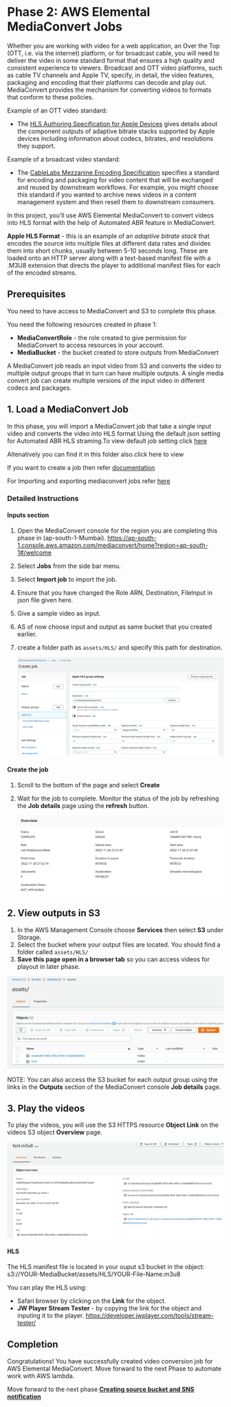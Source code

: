 # Phase 2: AWS Elemental MediaConvert Jobs

Whether you are working with video for a web application, an Over the Top (OTT, i.e. via the internet) platform, or for broadcast cable, you will need to deliver the video in some standard format that ensures a high quality and consistent experience to viewers. Broadcast and OTT video platforms, such as cable TV channels and Apple TV, specify, in detail, the video features, packaging and encoding that their platforms can decode and play out.  MediaConvert provides the mechanism for converting videos to formats that conform to these policies. 

Example of an OTT video standard:
    
* The [HLS Authoring Specification for Apple Devices](https://developer.apple.com/library/content/documentation/General/Reference/HLSAuthoringSpec/index.html#//apple_ref/doc/uid/TP40016596) gives details about the component outputs of adaptive bitrate stacks supported by Apple devices including information about codecs, bitrates, and resolutions they support.

Example of a broadcast video standard:

* The [CableLabs Mezzanine Encoding Specification](https://apps.cablelabs.com/specification/mezzanine-encoding-specification) specifies a standard for encoding and packaging for video content that will be exchanged and reused by downstream workflows.   For example, you might choose this standard if you wanted to archive news videos in a content management system and then resell them to downstream consumers. 

In this project, you'll use AWS Elemental MediaConvert to convert videos into HLS format with the help of Automated ABR feature in MediaConvert.

**Apple HLS Format** - this is an example of an _adaptive bitrate stack_ that encodes the source into multiple files at different data rates and divides them into short chunks, usually between 5-10 seconds long. These are loaded onto an HTTP server along with a text-based manifest file with a .M3U8 extension that directs the player to additional manifest files for each of the encoded streams.  

## Prerequisites

You need to have access to MediaConvert and S3 to complete this phase. 

You need the following resources created in phase 1:
* **MediaConvertRole** - the role created to give permission for MediaConvert to access resources in your account.
* **MediaBucket** - the bucket created to store outputs from MediaConvert

A MediaConvert job reads an input video from S3 and converts the video to multiple output groups that in turn can have multiple outputs.  A single media convert job can create multiple versions of the input video in different codecs and packages.

## 1. Load a MediaConvert Job

In this phase, you will import a MediaConvert job that take a single input video and converts the video into HLS format Using the default json setting for Automated ABR HLS straming.To view default job setting click [here](https://docs.aws.amazon.com/mediaconvert/latest/ug/example-job-settings.html#auto-abr-example)
 
 Altenatively you can find it in this folder also.click here to view


If you want to create a job then refer [documentation](https://docs.aws.amazon.com/mediaconvert/latest/ug/setting-up-a-job.html)


For Importing and exporting mediaconvert jobs refer [here](./ExportImportJob.md)

### Detailed Instructions

#### Inputs section

1. Open the MediaConvert console for the region you are completing this phase in (ap-south-1-Mumbai). https://ap-south-1.console.aws.amazon.com/mediaconvert/home?region=ap-south-1#/welcome
1. Select **Jobs** from the side bar menu. 
1. Select **Import job** to import the  job.
1. Ensure that you have changed the Role ARN, Destination, FileInput in json file given here.
1. Give a sample video as input.
1. AS of now choose input and output as same bucket that you created earlier.
1. create a folder path as `assets/HLS/` and specify this path for destination. 


    ![input 1 image](../images/MediaConvert-job.png)


#### Create the job

1. Scroll to the bottom of the page and select **Create**
1. Wait for the job to complete.  Monitor the status of the job by refreshing the **Job details** page using the **refresh** button. 

    ![Save the Job ID](../images/MediaConvert-job%20status.png)


## 2. View outputs in S3  

1. In the AWS Management Console choose **Services** then select **S3** under Storage.
2. Select the bucket where your output files are located.  You should find a folder called `assets/HLS/`
3. **Save this page open in a browser tab** so you can access videos for playout in later phase.

![VANLIFE in S3](../images/S3-phase2.png)

NOTE: You can also access the S3 bucket for each output group using the links in the **Outputs** section of the MediaConvert console **Job details** page.

## 3. Play the videos

To play the videos, you will use the S3 HTTPS resource **Object Link** on the videos S3 object **Overview** page.

![s3 link](../images/s3-link.png)


#### HLS

The HLS manifest file is located in your ouput s3 bucket in the object: s3://YOUR-MediaBucket/assets/HLS/YOUR-File-Name.m3u8

You can play the HLS using:
* Safari browser by clicking on the **Link** for the object.
* **JW Player Stream Tester** - by copying the link for the object and inputing it to the player.  https://developer.jwplayer.com/tools/stream-tester/ 

## Completion

Congratulations!  You have successfully created video conversion job for AWS Elemental MediaConvert. Move forward to the next Phase to automate work with AWS lambda.

Move forward to the next phase [**Creating source bucket and SNS notification**](../3-S3andSNS/README.md) 

